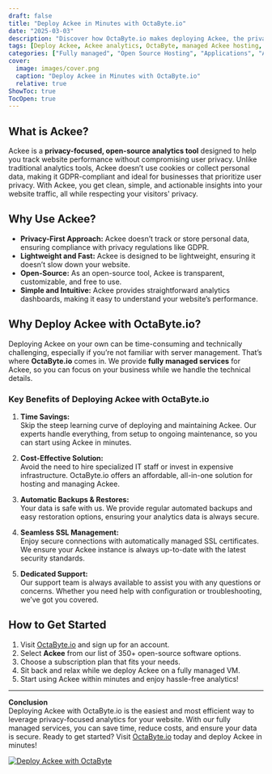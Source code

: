 ```yaml
---
draft: false
title: "Deploy Ackee in Minutes with OctaByte.io"
date: "2025-03-03"
description: "Discover how OctaByte.io makes deploying Ackee, the privacy-focused analytics tool, effortless. Save time, reduce costs, and enjoy fully managed services with automatic backups, SSL management, and expert support."
tags: [Deploy Ackee, Ackee analytics, OctaByte, managed Ackee hosting, privacy-focused analytics, open-source software hosting, managed open-source services, automatic backups, SSL management, cost-effective analytics]
categories: ["Fully managed", "Open Source Hosting", "Applications", "Analytics", "Ackee"]
cover:
  image: images/cover.png
  caption: "Deploy Ackee in Minutes with OctaByte.io"
  relative: true
ShowToc: true
TocOpen: true
---
```



## What is Ackee?

Ackee is a **privacy-focused, open-source analytics tool** designed to help you track website performance without compromising user privacy. Unlike traditional analytics tools, Ackee doesn’t use cookies or collect personal data, making it GDPR-compliant and ideal for businesses that prioritize user privacy. With Ackee, you get clean, simple, and actionable insights into your website traffic, all while respecting your visitors' privacy.

## Why Use Ackee?

- **Privacy-First Approach:** Ackee doesn’t track or store personal data, ensuring compliance with privacy regulations like GDPR.
- **Lightweight and Fast:** Ackee is designed to be lightweight, ensuring it doesn’t slow down your website.
- **Open-Source:** As an open-source tool, Ackee is transparent, customizable, and free to use.
- **Simple and Intuitive:** Ackee provides straightforward analytics dashboards, making it easy to understand your website’s performance.

## Why Deploy Ackee with OctaByte.io?

Deploying Ackee on your own can be time-consuming and technically challenging, especially if you’re not familiar with server management. That’s where **OctaByte.io** comes in. We provide **fully managed services** for Ackee, so you can focus on your business while we handle the technical details.

### Key Benefits of Deploying Ackee with OctaByte.io

1. **Time Savings:**  
   Skip the steep learning curve of deploying and maintaining Ackee. Our experts handle everything, from setup to ongoing maintenance, so you can start using Ackee in minutes.

2. **Cost-Effective Solution:**  
   Avoid the need to hire specialized IT staff or invest in expensive infrastructure. OctaByte.io offers an affordable, all-in-one solution for hosting and managing Ackee.

3. **Automatic Backups & Restores:**  
   Your data is safe with us. We provide regular automated backups and easy restoration options, ensuring your analytics data is always secure.

4. **Seamless SSL Management:**  
   Enjoy secure connections with automatically managed SSL certificates. We ensure your Ackee instance is always up-to-date with the latest security standards.

5. **Dedicated Support:**  
   Our support team is always available to assist you with any questions or concerns. Whether you need help with configuration or troubleshooting, we’ve got you covered.

## How to Get Started

1. Visit [OctaByte.io](https://octabyte.io) and sign up for an account.
2. Select **Ackee** from our list of 350+ open-source software options.
3. Choose a subscription plan that fits your needs.
4. Sit back and relax while we deploy Ackee on a fully managed VM.
5. Start using Ackee within minutes and enjoy hassle-free analytics!

---

**Conclusion**  
Deploying Ackee with OctaByte.io is the easiest and most efficient way to leverage privacy-focused analytics for your website. With our fully managed services, you can save time, reduce costs, and ensure your data is secure. Ready to get started? Visit [OctaByte.io](https://octabyte.io) today and deploy Ackee in minutes!

[![Deploy Ackee with OctaByte](/images/deploy-on-octabyte.png)](https://octabyte.io/fully-managed-open-source-services/applications/analytics/ackee)